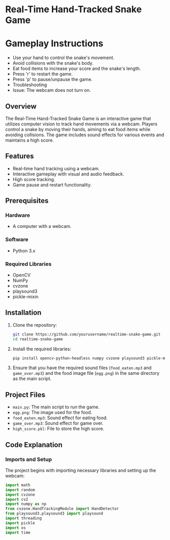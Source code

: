 # Real-Time Hand-Tracked Snake Game

# Gameplay Instructions
- Use your hand to control the snake's movement.
- Avoid collisions with the snake's body.
- Eat food items to increase your score and the snake's length.
- Press 'r' to restart the game.
- Press 'p' to pause/unpause the game.
- Troubleshooting
- Issue: The webcam does not turn on.


## Overview
The Real-Time Hand-Tracked Snake Game is an interactive game that utilizes computer vision to track hand movements via a webcam. Players control a snake by moving their hands, aiming to eat food items while avoiding collisions. The game includes sound effects for various events and maintains a high score.

## Features
- Real-time hand tracking using a webcam.
- Interactive gameplay with visual and audio feedback.
- High score tracking.
- Game pause and restart functionality.

## Prerequisites

### Hardware
- A computer with a webcam.

### Software
- Python 3.x

### Required Libraries
- OpenCV
- NumPy
- cvzone
- playsound3
- pickle-mixin

## Installation

1. Clone the repository:
    ```bash
    git clone https://github.com/yourusername/realtime-snake-game.git
    cd realtime-snake-game
    ```

2. Install the required libraries:
    ```bash
    pip install opencv-python-headless numpy cvzone playsound3 pickle-mixin
    ```

3. Ensure that you have the required sound files (`food_eaten.mp3` and `game_over.mp3`) and the food image file (`egg.png`) in the same directory as the main script.

## Project Files

- `main.py`: The main script to run the game.
- `egg.png`: The image used for the food.
- `food_eaten.mp3`: Sound effect for eating food.
- `game_over.mp3`: Sound effect for game over.
- `high_score.pkl`: File to store the high score.

## Code Explanation

### Imports and Setup

The project begins with importing necessary libraries and setting up the webcam:

```python
import math
import random
import cvzone
import cv2
import numpy as np
from cvzone.HandTrackingModule import HandDetector
from playsound3.playsound3 import playsound
import threading
import pickle
import os
import time

